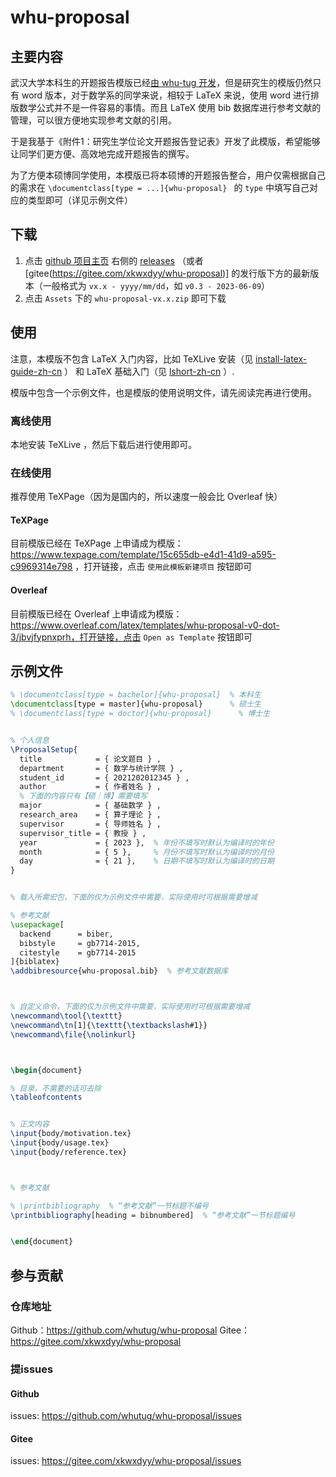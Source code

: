 # whu-proposal

## 主要内容

武汉大学本科生的开题报告模版已经[由 whu-tug 开发](https://github.com/whutug/whu-thesis)，但是研究生的模版仍然只有 word 版本，对于数学系的同学来说，相较于 LaTeX 来说，使用 word 进行排版数学公式并不是一件容易的事情。而且 LaTeX 使用 bib 数据库进行参考文献的管理，可以很方便地实现参考文献的引用。

于是我基于《附件1：研究生学位论文开题报告登记表》开发了此模版，希望能够让同学们更方便、高效地完成开题报告的撰写。

为了方便本硕博同学使用，本模版已将本硕博的开题报告整合，用户仅需根据自己的需求在 `\documentclass[type = ...]{whu-proposal} ` 的 `type` 中填写自己对应的类型即可（详见示例文件）


## 下载

1. 点击 [github 项目主页](https://github.com/whutug/whu-proposal) 右侧的 [releases](https://github.com/whutug/whu-proposal/releases) （或者 [gitee(https://gitee.com/xkwxdyy/whu-proposal)] 的发行版下方的最新版本（一般格式为 `vx.x - yyyy/mm/dd`，如 `v0.3 - 2023-06-09`）
2. 点击 `Assets` 下的 `whu-proposal-vx.x.zip` 即可下载


## 使用

注意，本模版不包含 LaTeX 入门内容，比如 TeXLive 安装（见  [install-latex-guide-zh-cn](https://mirrors.cloud.tencent.com/CTAN/info/install-latex-guide-zh-cn/install-latex-guide-zh-cn.pdf) ） 和 LaTeX 基础入门（见 [lshort-zh-cn](https://mirrors.pku.edu.cn/ctan/info/lshort/chinese/lshort-zh-cn.pdf) ）.

模版中包含一个示例文件，也是模版的使用说明文件，请先阅读完再进行使用。

### 离线使用

本地安装 TeXLive ，然后下载后进行使用即可。

### 在线使用

推荐使用 TeXPage（因为是国内的，所以速度一般会比 Overleaf 快）

#### TeXPage

目前模版已经在 TeXPage 上申请成为模版：https://www.texpage.com/template/15c655db-e4d1-41d9-a595-c9969314e798 ，打开链接，点击 `使用此模板新建项目` 按钮即可

#### Overleaf

目前模版已经在 Overleaf 上申请成为模版：https://www.overleaf.com/latex/templates/whu-proposal-v0-dot-3/jbvjfypnxprh，打开链接，点击 `Open as Template` 按钮即可

## 示例文件

```latex
% \documentclass[type = bachelor]{whu-proposal}  % 本科生
\documentclass[type = master]{whu-proposal}      % 硕士生
% \documentclass[type = doctor]{whu-proposal}      % 博士生


% 个人信息
\ProposalSetup{
  title            = { 论文题目 } ,
  department       = { 数学与统计学院 } ,
  student_id       = { 2021202012345 } ,
  author           = { 作者姓名 } ,
  % 下面的内容只有【硕｜博】需要填写
  major            = { 基础数学 } ,
  research_area    = { 算子理论 } , 
  supervisor       = { 导师姓名 } ,
  supervisor_title = { 教授 } ,
  year             = { 2023 },  % 年份不填写时默认为编译时的年份
  month            = { 5 },     % 月份不填写时默认为编译时的月份
  day              = { 21 },    % 日期不填写时默认为编译时的日期
}


% 载入所需宏包，下面的仅为示例文件中需要，实际使用时可根据需要增减

% 参考文献
\usepackage[
  backend      = biber,
  bibstyle     = gb7714-2015,
  citestyle    = gb7714-2015
]{biblatex}
\addbibresource{whu-proposal.bib}  % 参考文献数据库



% 自定义命令，下面的仅为示例文件中需要，实际使用时可根据需要增减
\newcommand\tool{\texttt}
\newcommand\tn[1]{\texttt{\textbackslash#1}}
\newcommand\file{\nolinkurl}



\begin{document}

% 目录，不需要的话可去除
\tableofcontents


% 正文内容
\input{body/motivation.tex}
\input{body/usage.tex}
\input{body/reference.tex}



% 参考文献

% \printbibliography  % “参考文献”一节标题不编号
\printbibliography[heading = bibnumbered]  % “参考文献”一节标题编号


\end{document}
```

## 参与贡献

### 仓库地址
Github：https://github.com/whutug/whu-proposal
Gitee：https://gitee.com/xkwxdyy/whu-proposal

### 提issues
#### Github
issues: https://github.com/whutug/whu-proposal/issues

#### Gitee
issues: https://gitee.com/xkwxdyy/whu-proposal/issues


